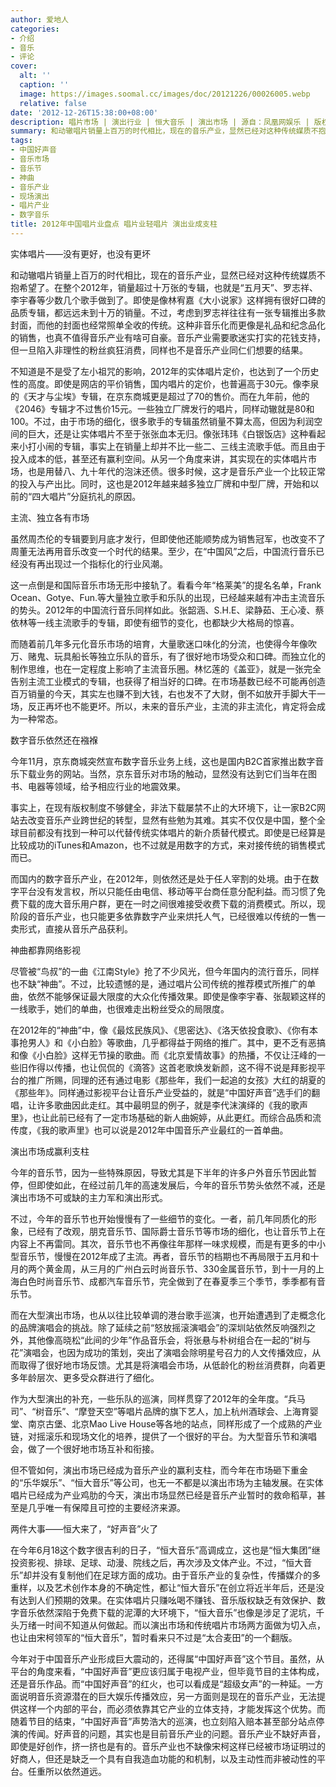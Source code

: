 ```yaml
---
author: 爱地人
categories:
- 介绍
- 音乐
- 评论
cover:
  alt: ''
  caption: ''
  image: https://images.soomal.cc/images/doc/20121226/00026005.webp
  relative: false
date: '2012-12-26T15:38:00+08:00'
description: 唱片市场 | 演出行业 | 恒大音乐 | 演出市场 | 源自：凤凰网娱乐 | 版权：转载 |  平均/总评分：10.00/30
summary: 和动辙唱片销量上百万的时代相比，现在的音乐产业，显然已经对这种传统媒质不抱希望了。在整个2012年，销量超过十万张的专辑，也就是“五月天”、罗志祥、李宇春等少数几个歌手做到了。即使是像林宥嘉《大小说家》这样拥有很好口碑的……
tags:
- 中国好声音
- 音乐市场
- 音乐节
- 神曲
- 音乐产业
- 现场演出
- 唱片产业
- 数字音乐
title: 2012年中国唱片业盘点 唱片业轻唱片 演出业成支柱
---
```


实体唱片――没有更好，也没有更坏



和动辙唱片销量上百万的时代相比，现在的音乐产业，显然已经对这种传统媒质不抱希望了。在整个2012年，销量超过十万张的专辑，也就是“五月天”、罗志祥、李宇春等少数几个歌手做到了。即使是像林宥嘉《大小说家》这样拥有很好口碑的品质专辑，都远远未到十万的销量。不过，考虑到罗志祥往往有一张专辑推出多款封面，而他的封面也经常照单全收的传统。这种非音乐化而更像是礼品和纪念品化的销售，也真不值得音乐产业有啥可自豪。音乐产业需要歌迷实打实的花钱支持，但一旦陷入非理性的粉丝疯狂消费，同样也不是音乐产业同仁们想要的结果。

不知道是不是受了左小祖咒的影响，2012年的实体唱片定价，也达到了一个历史性的高度。即使是网店的平价销售，国内唱片的定价，也普遍高于30元。像李泉的《天才与尘埃》专辑，在京东商城更是超过了70的售价。而在九年前，他的《2046》专辑才不过售价15元。一些独立厂牌发行的唱片，同样动辙就是80和100。不过，由于市场的细化，很多歌手的专辑虽然销量不算太高，但因为利润空间的巨大，还是让实体唱片不至于张张血本无归。像张玮玮《白银饭店》这种看起来小打小闹的专辑，事实上在销量上却并不比一些二、三线主流歌手低。而且由于投入成本的低，甚至还有赢利空间。从另一个角度来讲，其实现在的实体唱片市场，也是用替八、九十年代的泡沫还债。很多时候，这才是音乐产业一个比较正常的投入与产出比。同时，这也是2012年越来越多独立厂牌和中型厂牌，开始和以前的“四大唱片”分庭抗礼的原因。

主流、独立各有市场

虽然周杰伦的专辑要到月底才发行，但即使他还能顺势成为销售冠军，也改变不了周董无法再用音乐改变一个时代的结果。至少，在“中国风”之后，中国流行音乐已经没有再出现过一个指标化的行业风潮。

这一点倒是和国际音乐市场无形中接轨了。看看今年“格莱美”的提名名单，Frank Ocean、Gotye、Fun.等大量独立歌手和乐队的出现，已经越来越有冲击主流音乐的势头。2012年的中国流行音乐同样如此。张韶涵、S.H.E、梁静茹、王心凌、蔡依林等一线主流歌手的专辑，即使有细节的变化，也都缺少大格局的惊喜。

而随着前几年多元化音乐市场的培育，大量歌迷口味化的分流，也使得今年像吹万、赌鬼、玩具船长等独立乐队的音乐，有了很好地市场受众和口碑。而独立化的制作思维，也在一定程度上影响了主流音乐圈。林忆莲的《盖亚》，就是一张完全告别主流工业模式的专辑，也获得了相当好的口碑。在市场基数已经不可能再创造百万销量的今天，其实左也赚不到大钱，右也发不了大财，倒不如放开手脚大干一场，反正再坏也不能更坏。所以，未来的音乐产业，主流的非主流化，肯定将会成为一种常态。

数字音乐依然还在襁褓

今年11月，京东商城突然宣布数字音乐业务上线，这也是国内B2C首家推出数字音乐下载业务的网站。当然，京东音乐对市场的触动，显然没有达到它们当年在图书、电器等领域，给予相应行业的地震效果。

事实上，在现有版权制度不够健全，非法下载屡禁不止的大环境下，让一家B2C网站去改变音乐产业跨世纪的转型，显然有些勉为其难。其实不仅仅是中国，整个全球目前都没有找到一种可以代替传统实体唱片的新介质替代模式。即使是已经算是比较成功的iTunes和Amazon，也不过就是用数字的方式，来对接传统的销售模式而已。

而国内的数字音乐产业，在2012年，则依然还是处于任人宰割的处境。由于在数字平台没有发言权，所以只能任由电信、移动等平台商任意分配利益。而习惯了免费下载的庞大音乐用户群，更在一时之间很难接受收费下载的消费模式。所以，现阶段的音乐产业，也只能更多依靠数字产业来烘托人气，已经很难以传统的一售一卖形式，直接从音乐产品获利。

神曲都靠网络影视

尽管被“鸟叔”的一曲《江南Style》抢了不少风光，但今年国内的流行音乐，同样也不缺“神曲”。不过，比较遗憾的是，通过唱片公司传统的推荐模式所推广的单曲，依然不能够保证最大限度的大众化传播效果。即使是像李宇春、张靓颖这样的一线歌手，她们的单曲，也很难走出粉丝受众的局限度。

在2012年的“神曲”中，像《最炫民族风》、《思密达》、《洛天依投食歌》、《你有本事抢男人》和《小白脸》等歌曲，几乎都得益于网络的推广。其中，更不乏有恶搞和像《小白脸》这样无节操的歌曲。而《北京爱情故事》的热播，不仅让汪峰的一些旧作得以传播，也让侃侃的《滴答》这首老歌焕发新颜，这不得不说是拜影视平台的推广所赐，同理的还有通过电影《那些年，我们一起追的女孩》大红的胡夏的《那些年》。同样通过影视平台让音乐产业受益的，就是“中国好声音”选手们的翻唱，让许多歌曲因此走红。其中最明显的例子，就是李代沫演绎的《我的歌声里》，也让此前已经有了一定市场基础的新人曲婉婷，从此更红。而综合品质和流传度，《我的歌声里》也可以说是2012年中国音乐产业最红的一首单曲。

演出市场成赢利支柱

今年的音乐节，因为一些特殊原因，导致尤其是下半年的许多户外音乐节因此暂停，但即使如此，在经过前几年的高速发展后，今年的音乐节势头依然不减，还是演出市场不可或缺的主力军和演出形式。

不过，今年的音乐节也开始慢慢有了一些细节的变化。一者，前几年同质化的形象，已经有了改观，朋克音乐节、国际爵士音乐节等市场的细化，也让音乐节上在内容上不再雷同。其次，音乐节也不再像往年那样一味求规模，而是有更多的中小型音乐节，慢慢在2012年成了主流。再者，音乐节的档期也不再局限于五月和十月的两个黄金周，从三月的广州白云时尚音乐节、330金属音乐节，到十一月的上海白色时尚音乐节、成都汽车音乐节，完全做到了在春夏季三个季节，季季都有音乐节。

而在大型演出市场，也从以往比较单调的港台歌手巡演，也开始遭遇到了走概念化的品牌演唱会的挑战。除了延续之前“怒放摇滚演唱会”的深圳站依然反响强烈之外，其他像高晓松“此间的少年”作品音乐会，将张悬与朴树组合在一起的“树与花”演唱会，也因为成功的策划，突出了演唱会除明星号召力的人文传播效应，从而取得了很好地市场反馈。尤其是将演唱会市场，从低龄化的粉丝消费群，向着更多年龄层次、更多受众群进行了细化。

作为大型演出的补充，一些乐队的巡演，同样贯穿了2012年的全年度。“兵马司”、“树音乐”、“摩登天空”等唱片品牌的旗下艺人，加上杭州酒球会、上海育婴堂、南京古堡、北京Mao Live House等各地的站点，同样形成了一个成熟的产业链，对摇滚乐和现场文化的培养，提供了一个很好的平台。为大型音乐节和演唱会，做了一个很好地市场互补和衔接。

但不管如何，演出市场已经成为音乐产业的赢利支柱，而今年在市场砸下重金的“乐华娱乐”、“恒大音乐”等公司，也无一不都是以演出市场为主轴发展。在实体唱片已经成为产业鸡肋的今天，演出市场显然已经是音乐产业暂时的救命稻草，甚至是几乎唯一有保障且可控的主要经济来源。

两件大事――恒大来了，“好声音”火了

在今年6月18这个数字很吉利的日子，“恒大音乐”高调成立，这也是“恒大集团”继投资影视、排球、足球、动漫、院线之后，再次涉及文体产业。不过，“恒大音乐”却并没有复制他们在足球方面的成功。由于音乐产业的复杂性，传播媒介的多重样，以及艺术创作本身的不确定性，都让“恒大音乐”在创立将近半年后，还是没有达到人们预期的效果。在实体唱片只赚吆喝不赚钱、音乐版权缺乏有效保护、数字音乐依然深陷于免费下载的泥潭的大环境下，“恒大音乐”也像是涉足了泥坑，千头万绪一时间不知道从何做起。而以演出市场和传统唱片市场两方面做为切入点，也让由宋柯领军的“恒大音乐”，暂时看来只不过是“太合麦田”的一个翻版。

今年对于中国音乐产业形成巨大震动的，还得属“中国好声音”这个节目。虽然，从平台的角度来看，“中国好声音”更应该归属于电视产业，但毕竟节目的主体构成，还是音乐作品。而“中国好声音”的红火，也可以看成是“超级女声”的一种延。一方面说明音乐资源潜在的巨大娱乐传播效应，另一方面则是现在的音乐产业，无法提供这样一个内部的平台，而必须依靠其它产业的立体支持，才能发挥这个优势。而随着节目的结束，“中国好声音”声势浩大的巡演，也立刻陷入赔本甚至部分站点停演的传闻。好声音的问题，其实也是目前音乐产业的问题。音乐产业不缺好声音，即使是好创作，挤一挤也是有的。音乐产业也不缺像宋柯这样已经被市场证明过的好商人，但还是缺乏一个具有自我造血功能的和机制，以及主动性而非被动性的平台。任重所以依然道远。
